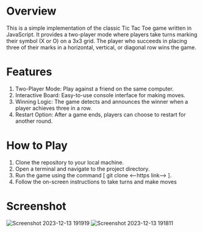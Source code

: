 # Overview
This is a simple implementation of the classic Tic Tac Toe game written in JavaScript. It provides a two-player mode where players take turns marking their symbol (X or O) on a 3x3 grid. The player who succeeds in placing three of their marks in a horizontal, vertical, or diagonal row wins the game.

# Features
1. Two-Player Mode: Play against a friend on the same computer.
2. Interactive Board: Easy-to-use console interface for making moves.
3. Winning Logic: The game detects and announces the winner when a player achieves three in a row.
4. Restart Option: After a game ends, players can choose to restart for another round.

# How to Play
1. Clone the repository to your local machine.
2. Open a terminal and navigate to the project directory.
3. Run the game using the command [ git clone <--https link--> ].
4. Follow the on-screen instructions to take turns and make moves

# Screenshot
![Screenshot 2023-12-13 191919](https://github.com/isanjeevroy/tic-tac-toe-game/assets/108814776/6d0e6d8e-730e-4963-9724-77df3858f6f6)
![Screenshot 2023-12-13 191811](https://github.com/isanjeevroy/tic-tac-toe-game/assets/108814776/19a66063-56fb-4fe4-bfcb-31e070c34271)


